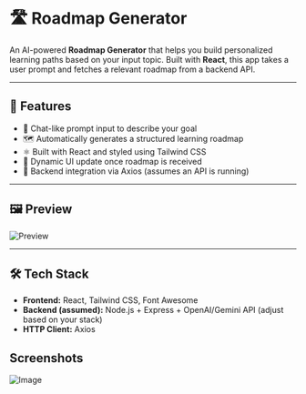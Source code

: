 # 🛣️ Roadmap Generator

An AI-powered **Roadmap Generator** that helps you build personalized learning paths based on your input topic. Built with **React**, this app takes a user prompt and fetches a relevant roadmap from a backend API.

---

## 🚀 Features

- 🤖 Chat-like prompt input to describe your goal
- 🗺️ Automatically generates a structured learning roadmap
- ⚛️ Built with React and styled using Tailwind CSS
- 🔁 Dynamic UI update once roadmap is received
- 🧠 Backend integration via Axios (assumes an API is running)

---

## 🖼️ Preview

![Preview](https://via.placeholder.com/800x400?text=Roadmap+Generator+Preview) <!-- Replace with actual screenshot -->

---

## 🛠️ Tech Stack

- **Frontend:** React, Tailwind CSS, Font Awesome
- **Backend (assumed):** Node.js + Express + OpenAI/Gemini API (adjust based on your stack)
- **HTTP Client:** Axios


## Screenshots
![Image](https://github.com/user-attachments/assets/6996ca06-c7e5-4510-bdba-df3e06deb68e)